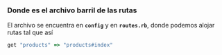 ### Donde es el archivo barril de las rutas

El archivo se encuentra en **`config`** y en **`routes.rb`**, donde podemos alojar rutas tal que así
```ruby
get "products" => "products#index"
```
